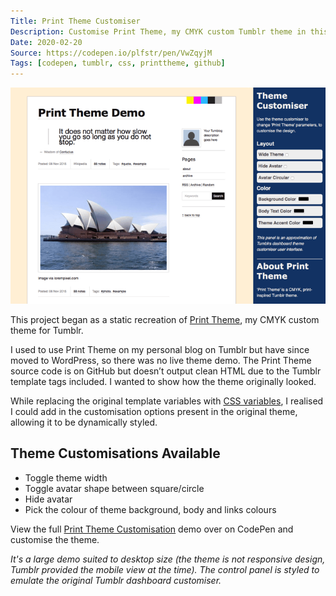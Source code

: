 ```yaml
---
Title: Print Theme Customiser
Description: Customise Print Theme, my CMYK custom Tumblr theme in this CodePen demo using CSS custom variables
Date: 2020-02-20
Source: https://codepen.io/plfstr/pen/VwZqyjM
Tags: [codepen, tumblr, css, printtheme, github]
---
```


![Print Theme Customiser](/assets/images/print-theme-customiser.png)

This project began as a static recreation of [Print Theme](/work/print-theme/), my CMYK custom theme for Tumblr. 

I used to use Print Theme on my personal blog on Tumblr but have since moved to WordPress, so there was no live theme demo. The Print Theme source code is on GitHub but doesn’t output clean HTML due to the Tumblr template tags included. I wanted to show how the theme originally looked.

While replacing the original template variables with [CSS variables](https://developer.mozilla.org/en-US/docs/Web/CSS/Using_CSS_custom_properties), I realised I could add in the customisation options present in the original theme, allowing it to be dynamically styled.

## Theme Customisations Available

* Toggle theme width
* Toggle avatar shape between square/circle
* Hide avatar
* Pick the colour of theme background, body and links colours

View the full [Print Theme Customisation](https://codepen.io/plfstr/full/VwZqyjM) demo over on CodePen and customise the theme.

_It's a large demo suited to desktop size (the theme is not responsive design, Tumblr provided the mobile view at the time). The control panel is styled to emulate the original Tumblr dashboard customiser._ 

